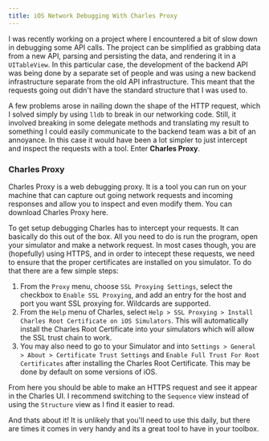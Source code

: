 ```yaml
---
title: iOS Network Debugging With Charles Proxy
---
```


I was recently working on a project where I encountered a bit of slow down in
debugging some API calls.  The project can be simplified as grabbing data from a
new API, parsing and persisting the data, and rendering it in a `UITableView`.
In this particular case, the development of the backend API was being done by a separate
set of people and was using a new backend infrastructure separate from the old API
infrastructure.  This meant that the requests going out didn't have the standard
structure that I was used to.

A few problems arose in nailing down the shape of the HTTP request, which I solved
simply by using `lldb` to break in our networking code.  Still, it involved breaking in some
delegate methods and translating my result to something I could easily communicate to the backend
team was a bit of an annoyance.  In this case it would have been a lot simpler to just intercept and
inspect the requests with a tool.  Enter **Charles Proxy**.

### Charles Proxy ###

Charles Proxy is a web debugging proxy.  It is a tool you can run on your machine that can
capture out going network requests and incoming responses and allow you to inspect and even modify them.
You can download Charles Proxy here.

To get setup debugging Charles has to intercept your requests.  It can basically do this out of the box.  All
you need to do is run the program, open your simulator and make a network request.  In most cases though,
you are (hopefully) using HTTPS, and in order to intecept these requests, we need to ensure that the proper
certificates are installed on you simulator.  To do that there are a few simple steps:

1.  From the `Proxy` menu, choose `SSL Proxying Settings`, select the checkbox to `Enable SSL Proxying`,
and add an entry for the host and port you want SSL proxying for.  Wildcards are supported.
2. From the `Help` menu of Charles, select `Help > SSL Proxying > Install Charles Root Certificate on iOS Simulators`.
This will automatically install the Charles Root Certificate into your simulators which will allow the SSL trust
chain to work.
3.  You may also need to go to your Simulator and into `Settings > General > About > Certificate Trust Settings` and
`Enable Full Trust For Root Certificates` after installing the Charles Root Certificate.  This may be done by default
on some versions of iOS.

From here you should be able to make an HTTPS request and see it appear in the Charles UI.  I recommend switching
to the `Sequence` view instead of using the `Structure` view as I find it easier to read.

And thats about it!  It is unlikely that you'll need to use this daily, but there are times it comes in very handy and its
a great tool to have in your toolbox.
